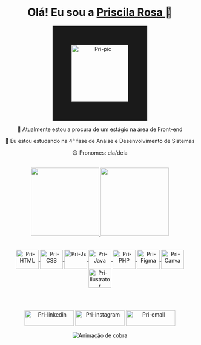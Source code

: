<div align="center">
  <h1>Olá! Eu sou a <a href="https://www.linkedin.com/in/priscilarosa-front-end/" target="_blank"> Priscila Rosa </a> 🎱</h1>
<img align= "radius"src="https://user-images.githubusercontent.com/65368658/152503239-7bfacfe8-9ea7-47fb-8355-817bcf7e4a5b.jpeg" alt="Pri-pic" height="150" width="150" border="50" /></a>
  
  <p></p>

<p>🔭 Atualmente estou a procura de um estágio na área de Front-end</p>
<p>🌱 Eu estou estudando na 4ª fase de Anáise e Desenvolvimento de Sistemas</p>
  <p>😄 Pronomes: ela/dela</p>
    </div>
<br>
<div align="center">
  <a href="https://github.com/prirosa">
  <img height="180em" src="https://github-readme-stats.vercel.app/api?username=prirosa&show_icons=true&theme=tokyonight&include_all_commits=true&count_private=true"/>
  <img height="180em" src="https://github-readme-stats.vercel.app/api/top-langs/?username=prirosa&layout=compact&langs_count=7&theme=tokyonight"/>
</div><br>
  
  <div style="display: inline_block" align="center"><br>
  <img align="center" alt="Pri-HTML" height="50" width="60" src="https://cdn.jsdelivr.net/gh/devicons/devicon/icons/html5/html5-plain-wordmark.svg" />
  <img align="center" alt="Pri-CSS" height="50" width="60" src="https://cdn.jsdelivr.net/gh/devicons/devicon/icons/css3/css3-plain-wordmark.svg" />
  <img align="center" alt="Pri-Js" height="50" width="60" src="https://cdn.jsdelivr.net/gh/devicons/devicon/icons/javascript/javascript-original.svg" />
  <img align="center" alt="Pri-Java" height="50" width="60" src="https://cdn.jsdelivr.net/gh/devicons/devicon/icons/java/java-plain-wordmark.svg" />
  <img align="center" alt="Pri-PHP" height="50" width="60" src="https://cdn.jsdelivr.net/gh/devicons/devicon/icons/php/php-plain.svg" />
  <img align="center" alt="Pri-Figma" height="50" width="60" src="https://cdn.jsdelivr.net/gh/devicons/devicon/icons/figma/figma-original.svg" />
  <img align="center" alt="Pri-Canva" height="50" width="60" src="https://cdn.jsdelivr.net/gh/devicons/devicon/icons/canva/canva-original.svg" />
  <img align="center" alt="Pri-Ilustrator" height="50" width="60" src="https://cdn.jsdelivr.net/gh/devicons/devicon/icons/illustrator/illustrator-line.svg" />
  
  ##
  
 <div align="center"><br>
   
 <a href="https://www.linkedin.com/in/priscilarosa-front-end/" target="_blank"><img src="https://img.shields.io/badge/-LinkedIn-%230077B5?style =for-the-badge&logo=linkedin&logoColor=white" target="_blank" alt="Pri-linkedin" height="40" width="130" ></a>
 <a href="https://www.instagram.com/aprioficial/" target="_blank"><img src="https://img.shields.io/badge/-Instagram-%23E4405F?style =for-the-badge&logo=instagram&logoColor=white" target="_blank" alt="Pri-instagram"  height="40" width="130" ></a>
   <a href = "mailto:apriscilasrosa@gmail.com"><img src="https://img.shields.io/badge/-Gmail-%23333?style=for-the-badge&logo=gmail&logoColor=white " target="_blank" alt="Pri-email"  height="40" width="130" ></a>
  </div>
    
 <div align="center">
  
  ![Animação de cobra](https://github.com/prirosa/prirosa/blob/output/github-contribution-grid-snake.svg)
  
</div>
